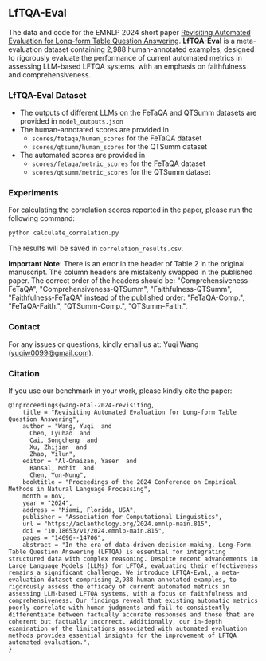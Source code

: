 ## LfTQA-Eval
The data and code for the EMNLP 2024 short paper [Revisiting Automated Evaluation for Long-form Table Question Answering](https://aclanthology.org/2024.emnlp-main.815.pdf). 
**LfTQA-Eval** is a meta-evaluation dataset containing 2,988 human-annotated examples, designed to rigorously evaluate the performance of current automated metrics in assessing LLM-based LFTQA systems, with an emphasis on faithfulness and comprehensiveness.

### LfTQA-Eval Dataset
- The outputs of different LLMs on the FeTaQA and QTSumm datasets are provided in `model_outputs.json`
- The human-annotated scores are provided in 
  - `scores/fetaqa/human_scores` for the FeTaQA dataset
  - `scores/qtsumm/human_scores` for the QTSumm dataset
- The automated scores are provided in 
  - `scores/fetaqa/metric_scores` for the FeTaQA dataset
  - `scores/qtsumm/metric_scores` for the QTSumm dataset

### Experiments
For calculating the correlation scores reported in the paper, please run the following command:
```bash
python calculate_correlation.py
```
The results will be saved in `correlation_results.csv`.

**Important Note**: There is an error in the header of Table 2 in the original manuscript. The column headers are mistakenly swapped in the published paper. The correct order of the headers should be: "Comprehensiveness-FeTaQA", "Comprehensiveness-QTSumm", "Faithfulness-QTSumm", "Faithfulness-FeTaQA" instead of the published order: "FeTaQA-Comp.", "FeTaQA-Faith.", "QTSumm-Comp.", "QTSumm-Faith.".

### Contact
For any issues or questions, kindly email us at: Yuqi Wang (yuqiw0099@gmail.com).

### Citation
If you use our benchmark in your work, please kindly cite the paper:

```
@inproceedings{wang-etal-2024-revisiting,
    title = "Revisiting Automated Evaluation for Long-form Table Question Answering",
    author = "Wang, Yuqi  and
      Chen, Lyuhao  and
      Cai, Songcheng  and
      Xu, Zhijian  and
      Zhao, Yilun",
    editor = "Al-Onaizan, Yaser  and
      Bansal, Mohit  and
      Chen, Yun-Nung",
    booktitle = "Proceedings of the 2024 Conference on Empirical Methods in Natural Language Processing",
    month = nov,
    year = "2024",
    address = "Miami, Florida, USA",
    publisher = "Association for Computational Linguistics",
    url = "https://aclanthology.org/2024.emnlp-main.815",
    doi = "10.18653/v1/2024.emnlp-main.815",
    pages = "14696--14706",
    abstract = "In the era of data-driven decision-making, Long-Form Table Question Answering (LFTQA) is essential for integrating structured data with complex reasoning. Despite recent advancements in Large Language Models (LLMs) for LFTQA, evaluating their effectiveness remains a significant challenge. We introduce LFTQA-Eval, a meta-evaluation dataset comprising 2,988 human-annotated examples, to rigorously assess the efficacy of current automated metrics in assessing LLM-based LFTQA systems, with a focus on faithfulness and comprehensiveness. Our findings reveal that existing automatic metrics poorly correlate with human judgments and fail to consistently differentiate between factually accurate responses and those that are coherent but factually incorrect. Additionally, our in-depth examination of the limitations associated with automated evaluation methods provides essential insights for the improvement of LFTQA automated evaluation.",
}
```
